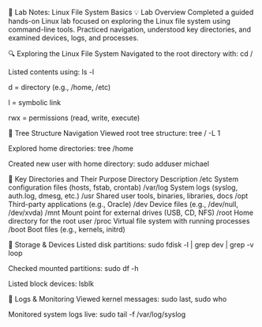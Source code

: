 📁 Lab Notes: Linux File System Basics
💡 Lab Overview
Completed a guided hands-on Linux lab focused on exploring the Linux file system using command-line tools. Practiced navigation, understood key directories, and examined devices, logs, and processes.

🔍 Exploring the Linux File System
Navigated to the root directory with: cd /

Listed contents using: ls -l

d = directory (e.g., /home, /etc)

l = symbolic link

rwx = permissions (read, write, execute)

🌲 Tree Structure Navigation
Viewed root tree structure: tree / -L 1

Explored home directories: tree /home

Created new user with home directory: sudo adduser michael

📁 Key Directories and Their Purpose
Directory	Description
/etc	System configuration files (hosts, fstab, crontab)
/var/log	System logs (syslog, auth.log, dmesg, etc.)
/usr	Shared user tools, binaries, libraries, docs
/opt	Third-party applications (e.g., Oracle)
/dev	Device files (e.g., /dev/null, /dev/xvda)
/mnt	Mount point for external drives (USB, CD, NFS)
/root	Home directory for the root user
/proc	Virtual file system with running processes
/boot	Boot files (e.g., kernels, initrd)

🔧 Storage & Devices
Listed disk partitions: sudo fdisk -l | grep dev | grep -v loop

Checked mounted partitions: sudo df -h

Listed block devices: lsblk

📝 Logs & Monitoring
Viewed kernel messages: sudo last, sudo who

Monitored system logs live: sudo tail -f /var/log/syslog

